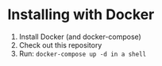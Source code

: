 # Installing with Docker

1. Install Docker (and docker-compose)
1. Check out this repository
1. Run: `docker-compose up -d in a shell`
